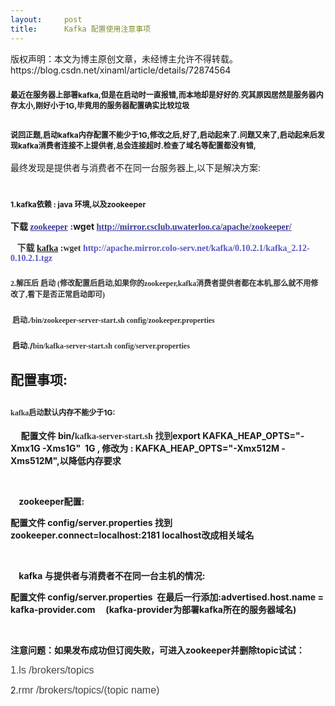 ```yaml
---
layout:     post
title:      Kafka 配置使用注意事项
---
```

<div id="article_content" class="article_content clearfix csdn-tracking-statistics" data-pid="blog" data-mod="popu_307" data-dsm="post">
								<div class="article-copyright">
					版权声明：本文为博主原创文章，未经博主允许不得转载。					https://blog.csdn.net/xinaml/article/details/72874564				</div>
								            <link rel="stylesheet" href="https://csdnimg.cn/release/phoenix/template/css/ck_htmledit_views-f76675cdea.css">
						<div class="htmledit_views" id="content_views">
                
<h3></h3>
<h2 style="font-size:12px;"><span style="font-size:12px;"></span></h2>
<h2 style="font-size:12px;">最近在服务器上部署kafka,但是在启动时一直报错,而本地却是好好的.究其原因居然是服务器内存太小,刚好小于1G,毕竟用的服务器配置确实比较垃圾</h2>
<h2><span style="font-size:12px;">说回正题,启动kafka</span><span style="font-size:12px;">内存配置不能少于1G,修改之后,好了,启动起来了.问题又来了,启动起来后发现kafka</span><span style="font-size:12px;">消费者</span><span style="font-size:12px;">连接不上提供者,总会连接超时.检查了域名等配置都没有错,</span></h2>
<div>最终发现是提供者与消费者不在同一台服务器上,以下是解决方案:</div>
<br><h3><span style="font-size:12px;">1.kafka依赖 : java 环境,以及zookeeper</span></h3>
<p><strong><span></span>下载 <span style="color:rgb(55,57,151);font-family:'Droid Serif', Georgia, 'Times New Roman', Times, serif;"><a href="http://mirror.csclub.uwaterloo.ca/apache/zookeeper/" rel="nofollow" style="color:rgb(55,57,151);">zookeeper</a> :</span>wget <a href="http://mirror.csclub.uwaterloo.ca/apache/zookeeper/" rel="nofollow" style="color:rgb(55,57,151);font-family:'Droid Serif', Georgia, 'Times New Roman', Times, serif;">http://mirror.csclub.uwaterloo.ca/apache/zookeeper/</a><span style="color:rgb(51,51,51);font-family:'Droid Serif', Georgia, 'Times New Roman', Times, serif;"> </span></strong></p>
<p><span style="font-family:'Droid Serif', Georgia, 'Times New Roman', Times, serif;color:rgb(51,51,51);"><strong><span></span>   下载 <a href="https://www.apache.org/dyn/closer.cgi?path=/kafka/0.10.2.1/kafka_2.12-0.10.2.1.tgz" rel="nofollow">kafka</a> :wget <a href="http://apache.mirror.colo-serv.net/kafka/0.10.2.1/kafka_2.12-0.10.2.1.tgz" rel="nofollow" style="color:rgb(88,90,194);text-decoration:none;">http://apache.mirror.colo-serv.net/kafka/0.10.2.1/kafka_2.12-0.10.2.1.tgz</a> </strong></span></p>
<h3><span style="font-size:12px;"><span style="font-family:'Droid Serif', Georgia, 'Times New Roman', Times, serif;color:rgb(51,51,51);">2.解压后 启动 (修改配置后启动,如果你的zookeeper,kafka消费者提供者都在本机,那么就不用修改了,看下是否正常启动即可)</span></span></h3>
<h3><span style="font-size:12px;"><span style="font-family:'Droid Serif', Georgia, 'Times New Roman', Times, serif;color:rgb(51,51,51);"> <span></span>启动./</span><span style="color:rgb(51,51,51);font-family:'Droid Serif', Georgia, 'Times New Roman', Times, serif;">bin/zookeeper-server-start.sh
 config/zookeeper.properties</span></span></h3>
<h3><span style="font-size:12px;"><span style="font-family:'Droid Serif', Georgia, 'Times New Roman', Times, serif;color:rgb(51,51,51);"><span> <span></span></span></span>启动./<span style="color:rgb(51,51,51);font-family:'Droid Serif', Georgia, 'Times New Roman', Times, serif;">bin/kafka-server-start.sh
 config/server.properties</span></span></h3>
<h2>配置事项: </h2>
<h2><span style="font-size:12px;color:rgb(51,51,51);font-family:'Droid Serif', Georgia, 'Times New Roman', Times, serif;"><span></span>kafka启动默认</span><span style="font-size:12px;">内存不能少于1G:</span></h2>
<p><span style="font-weight:bold;">     <span></span>配置文件 bin/<span style="color:rgb(51,51,51);font-family:'Droid Serif', Georgia, 'Times New Roman', Times, serif;">kafka-server-start.sh 找到</span>export KAFKA_HEAP_OPTS="-Xmx1G
 -Xms1G"  1G , 修改为 : KAFKA_HEAP_OPTS="-Xmx512M -Xms512M",以降低内存要求</span></p>
<p><strong>  </strong></p>
<p><strong>    zookeeper配置: </strong></p>
<p><span style="font-weight:bold;"><span></span><span></span>配置文件 config/server.properties 找到 zookeeper.connect=localhost:2181 localhost改成相关域名</span></p>
<p><strong><br></strong></p>
<p><strong>    kafka 与提供者与消费者不在同一台主机的情况: </strong></p>
<p><strong><span></span>配置文件 config/server.properties  </strong><span style="font-weight:bold;">在最后一行添加:advertised.host.name = kafka-provider.com     (kafka-provider为部署kafka所在的服务器域名)</span></p>
<p><span style="font-weight:bold;"><br></span></p>
<p><strong>注意问题：如果发布成功但订阅失败，可进入zookeeper并<strong>删除</strong>topic试试：</strong></p>
<p><span style="color:rgb(69,69,69);font-family:'PingFang SC', 'Microsoft YaHei', SimHei, Arial, SimSun;font-size:16px;">1.ls /brokers/topics</span><br></p>
<p>2.<span style="color:rgb(69,69,69);font-family:'PingFang SC', 'Microsoft YaHei', SimHei, Arial, SimSun;font-size:16px;">rmr /brokers/topics/(topic name)</span><span style="font-weight:bold;"></span></p>
            </div>
                </div>